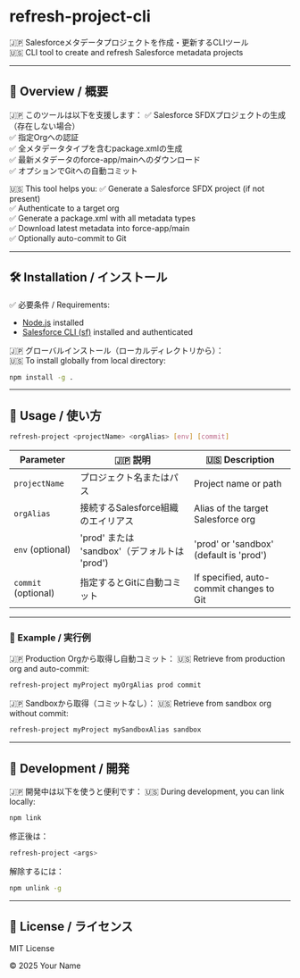 # refresh-project-cli

🇯🇵 Salesforceメタデータプロジェクトを作成・更新するCLIツール  
🇺🇸 CLI tool to create and refresh Salesforce metadata projects

---

## 📖 Overview / 概要

🇯🇵 このツールは以下を支援します：
✅ Salesforce SFDXプロジェクトの生成（存在しない場合）  
✅ 指定Orgへの認証  
✅ 全メタデータタイプを含むpackage.xmlの生成  
✅ 最新メタデータのforce-app/mainへのダウンロード  
✅ オプションでGitへの自動コミット

🇺🇸 This tool helps you:
✅ Generate a Salesforce SFDX project (if not present)  
✅ Authenticate to a target org  
✅ Generate a package.xml with all metadata types  
✅ Download latest metadata into force-app/main  
✅ Optionally auto-commit to Git

---

## 🛠 Installation / インストール

✅ 必要条件 / Requirements:
- [Node.js](https://nodejs.org/) installed
- [Salesforce CLI (sf)](https://developer.salesforce.com/tools/sfcli) installed and authenticated

🇯🇵 グローバルインストール（ローカルディレクトリから）：  
🇺🇸 To install globally from local directory:
```bash
npm install -g .
```

---

## 🚀 Usage / 使い方

```bash
refresh-project <projectName> <orgAlias> [env] [commit]
```

| Parameter       | 🇯🇵 説明                                      | 🇺🇸 Description                                                 |
|-----------------|---------------------------------------------|---------------------------------------------------------------|
| `projectName`   | プロジェクト名またはパス                     | Project name or path                                          |
| `orgAlias`      | 接続するSalesforce組織のエイリアス           | Alias of the target Salesforce org                            |
| `env` (optional)| 'prod' または 'sandbox'（デフォルトは 'prod')| 'prod' or 'sandbox' (default is 'prod')                      |
| `commit` (optional)| 指定するとGitに自動コミット                 | If specified, auto-commit changes to Git                      |

---

### 🧩 Example / 実行例

🇯🇵 Production Orgから取得し自動コミット：
🇺🇸 Retrieve from production org and auto-commit:
```bash
refresh-project myProject myOrgAlias prod commit
```

🇯🇵 Sandboxから取得（コミットなし）：
🇺🇸 Retrieve from sandbox org without commit:
```bash
refresh-project myProject mySandboxAlias sandbox
```

---

## 🔧 Development / 開発

🇯🇵 開発中は以下を使うと便利です：
🇺🇸 During development, you can link locally:
```bash
npm link
```

修正後は：
```bash
refresh-project <args>
```

解除するには：
```bash
npm unlink -g
```

---

## 📄 License / ライセンス

MIT License

© 2025 Your Name
